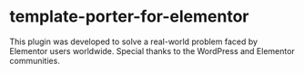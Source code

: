 # template-porter-for-elementor
This plugin was developed to solve a real-world problem faced by Elementor users worldwide. Special thanks to the WordPress and Elementor communities.
